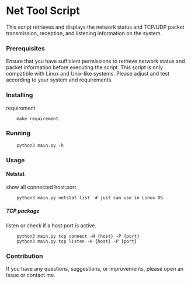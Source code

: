 # Net Tool Script

This script retrieves and displays the network status and TCP/UDP packet transmission, reception, and listening information on the system.

### Prerequisites

Ensure that you have sufficient permissions to retrieve network status and packet information before executing the script.
This script is only compatible with Linux and Unix-like systems. Please adjust and test according to your system and requirements.

### Installing

requirement
```
    make requirement
```

### Running

```
    python3 main.py -h
```

### Usage

#### Netstat
show all connected host:port
```
    python3 main.py netstat list  # just can use in Linux OS
```

##### TCP package
listen or check if a host:port is active.
```
    python3 main.py tcp connect -H {host} -P {port}
    python3 main.py tcp listen -H {host} -P {port}
```

### Contribution

If you have any questions, suggestions, or improvements, please open an Issue or contact me.
